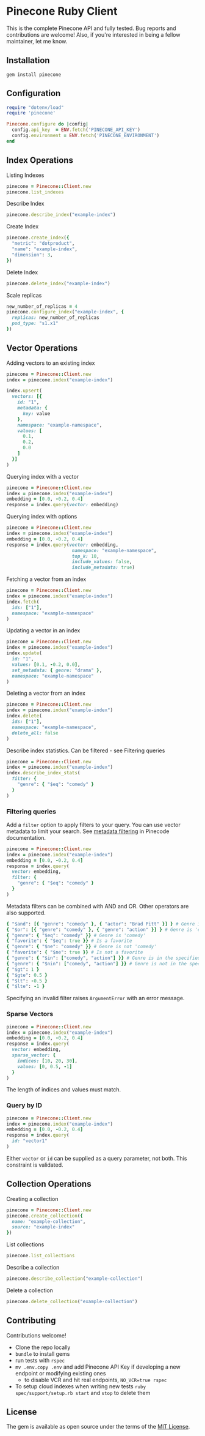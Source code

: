 # Pinecone Ruby Client

This is the complete Pinecone API and fully tested. Bug reports and contributions are welcome! Also, if you're interested in being a fellow maintainer, let me know.

## Installation

`gem install pinecone`

## Configuration

```ruby
require "dotenv/load"
require 'pinecone'

Pinecone.configure do |config|
  config.api_key  = ENV.fetch('PINECONE_API_KEY')
  config.environment = ENV.fetch('PINECONE_ENVIRONMENT')
end
```

## Index Operations

Listing Indexes
```ruby
pinecone = Pinecone::Client.new
pinecone.list_indexes
```

Describe Index
```ruby
pinecone.describe_index("example-index")
```

Create Index
```ruby
pinecone.create_index({
  "metric": "dotproduct",
  "name": "example-index",
  "dimension": 3,
})
```

Delete Index
```ruby
pinecone.delete_index("example-index")
```

Scale replicas
```ruby
new_number_of_replicas = 4
pinecone.configure_index("example-index", {
  replicas: new_number_of_replicas
  pod_type: "s1.x1"
})
```

## Vector Operations

Adding vectors to an existing index

```ruby
pinecone = Pinecone::Client.new
index = pinecone.index("example-index")

index.upsert(
  vectors: [{
    id: "1",
    metadata: {
      key: value
    },
    namespace: "example-namespace",
    values: [
      0.1,
      0.2,
      0.0
    ]
  }]
)
```

Querying index with a vector
```ruby
pinecone = Pinecone::Client.new
index = pinecone.index("example-index")
embedding = [0.0, -0.2, 0.4]
response = index.query(vector: embedding)
```

Querying index with options
```ruby
pinecone = Pinecone::Client.new
index = pinecone.index("example-index")
embedding = [0.0, -0.2, 0.4]
response = index.query(vector: embedding, 
                        namespace: "example-namespace",
                        top_k: 10,
                        include_values: false,
                        include_metadata: true)
```

Fetching a vector from an index
```ruby
pinecone = Pinecone::Client.new
index = pinecone.index("example-index")
index.fetch(
  ids: ["1"], 
  namespace: "example-namespace"
)
```

Updating a vector in an index
```ruby
pinecone = Pinecone::Client.new
index = pinecone.index("example-index")
index.update(
  id: "1", 
  values: [0.1, -0.2, 0.0],
  set_metadata: { genre: "drama" },
  namespace: "example-namespace"
)
```

Deleting a vector from an index
```ruby
pinecone = Pinecone::Client.new
index = pinecone.index("example-index")
index.delete(
  ids: ["1"], 
  namespace: "example-namespace", 
  delete_all: false
)
```

Describe index statistics. Can be filtered - see Filtering queries
```ruby
pinecone = Pinecone::Client.new
index = pinecone.index("example-index")
index.describe_index_stats(
  filter: {
    "genre": { "$eq": "comedy" }
  }
)
```

### Filtering queries

Add a `filter` option to apply filters to your query. You can use vector metadata to limit your search. See [metadata filtering](https://www.pinecone.io/docs/metadata-filtering/) in Pinecode documentation.

```ruby
pinecone = Pinecone::Client.new
index = pinecone.index("example-index")
embedding = [0.0, -0.2, 0.4]
response = index.query(
  vector: embedding,
  filter: {
    "genre": { "$eq": "comedy" }
  }
)
```

Metadata filters can be combined with AND and OR. Other operators are also supported.

```ruby
{ "$and": [{ "genre": "comedy" }, { "actor": "Brad Pitt" }] } # Genre is 'comedy' and actor is 'Brad Pitt'
{ "$or": [{ "genre": "comedy" }, { "genre": "action" }] } # Genre is 'comedy' or 'action'
{ "genre": { "$eq": "comedy" }} # Genre is 'comedy'
{ "favorite": { "$eq": true }} # Is a favorite
{ "genre": { "$ne": "comedy" }} # Genre is not 'comedy'
{ "favorite": { "$ne": true }} # Is not a favorite
{ "genre": { "$in": ["comedy", "action"] }} # Genre is in the specified values
{ "genre": { "$nin": ["comedy", "action"] }} # Genre is not in the specified values
{ "$gt": 1 }
{ "$gte": 0.5 }
{ "$lt": -0.5 }
{ "$lte": -1 }
```

Specifying an invalid filter raises `ArgumentError` with an error message.

### Sparse Vectors

```ruby
pinecone = Pinecone::Client.new
index = pinecone.index("example-index")
embedding = [0.0, -0.2, 0.4]
response = index.query(
  vector: embedding,
  sparse_vector: {
    indices: [10, 20, 30],
    values: [0, 0.5, -1]
  }
)
```

The length of indices and values must match.

### Query by ID

```ruby
pinecone = Pinecone::Client.new
index = pinecone.index("example-index")
embedding = [0.0, -0.2, 0.4]
response = index.query(
  id: "vector1"
)
```

Either `vector` or `id` can be supplied as a query parameter, not both. This constraint is validated.

## Collection Operations

Creating a collection
```ruby
pinecone = Pinecone::Client.new
pinecone.create_collection({
  name: "example-collection", 
  source: "example-index"
})
```

List collections
```ruby
pinecone.list_collections
```

Describe a collection
```ruby
pinecone.describe_collection("example-collection")
```

Delete a collection
```ruby
pinecone.delete_collection("example-collection")
```

## Contributing

Contributions welcome!

- Clone the repo locally
- `bundle` to install gems
- run tests with `rspec`
- `mv .env.copy .env` and add Pinecone API Key if developing a new endpoint or modifying existing ones
  - to disable VCR and hit real endpoints, `NO_VCR=true rspec`
- To setup cloud indexes when writing new tests `ruby spec/support/setup.rb start` and `stop` to delete them

## License

The gem is available as open source under the terms of the [MIT License](https://opensource.org/licenses/MIT).